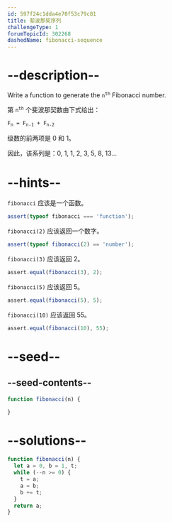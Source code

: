 ```yaml
---
id: 597f24c1dda4e70f53c79c81
title: 斐波那契序列
challengeType: 1
forumTopicId: 302268
dashedName: fibonacci-sequence
---
```


# --description--

Write a function to generate the <code>n<sup>th</sup></code> Fibonacci number.

第 <code>n<sup>th</sup></code> 个斐波那契数由下式给出：

<code>F<sub>n</sub> = F<sub>n-1</sub> + F<sub>n-2</sub></code>

级数的前两项是 0 和 1。

因此，该系列是：0, 1, 1, 2, 3, 5, 8, 13...

# --hints--

`fibonacci` 应该是一个函数。

```js
assert(typeof fibonacci === 'function');
```

`fibonacci(2)` 应该返回一个数字。

```js
assert(typeof fibonacci(2) == 'number');
```

`fibonacci(3)` 应该返回 2。

```js
assert.equal(fibonacci(3), 2);
```

`fibonacci(5)` 应该返回 5。

```js
assert.equal(fibonacci(5), 5);
```

`fibonacci(10)` 应该返回 55。

```js
assert.equal(fibonacci(10), 55);
```

# --seed--

## --seed-contents--

```js
function fibonacci(n) {

}
```

# --solutions--

```js
function fibonacci(n) {
  let a = 0, b = 1, t;
  while (--n >= 0) {
    t = a;
    a = b;
    b += t;
  }
  return a;
}
```

